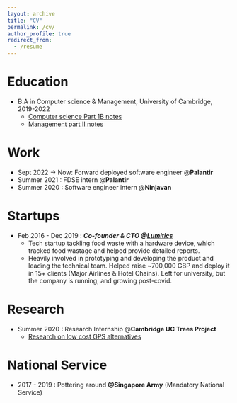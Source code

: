 ```yaml
---
layout: archive
title: "CV"
permalink: /cv/
author_profile: true
redirect_from:
  - /resume
---
```


Education
======
* B.A in Computer science & Management, University of Cambridge, 2019-2022
  * [Computer science Part 1B notes](https://www.notion.so/Part-1B-2020-2021-28e012a4b4744314924c2487dd5e6cb2?pvs=21)
  * [Management part II notes](https://www.notion.so/Management-studies-3680007b6c2141588d9db84fb165f9b6?pvs=21)

Work
======
* Sept 2022 → Now: Forward deployed software engineer @**Palantir**
* Summer 2021 : FDSE intern @**Palantir**
* Summer 2020 : Software engineer intern @**Ninjavan**

Startups
======
* Feb 2016 - Dec 2019 : ***Co-founder & CTO @[Lumitics](http://lumitics.com)***
  * Tech startup tackling food waste with a hardware device, which tracked food wastage and helped provide detailed reports. 
  * Heavily involved in prototyping and developing the product and leading the technical team. Helped raise ~700,000 GBP and deploy it in 15+ clients (Major Airlines & Hotel Chains). Left for university, but the company is running, and growing post-covid. 

Research
======
* Summer 2020 : Research Internship @**Cambridge UC Trees Project**
  * [Research on low cost GPS alternatives](https://www.notion.so/UROP-2020-UCTrees-1520fb6796304e8bb5307dcbde2e1f7a?pvs=21)

National Service
======
* 2017 - 2019  :  Pottering around **@Singapore Army** (Mandatory National Service)


